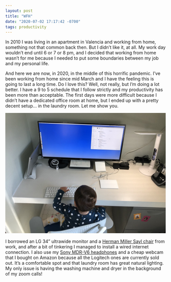 ```yaml
---
layout: post
title: "WFH"
date: "2020-07-02 17:17:42 -0700"
tags: productivity
---
```

In 2010 I was living in an apartment in Valencia and working from home, something not that common back then. But I didn’t like it, at all. My work day wouldn’t end until 6 or 7 or 8 pm, and I decided that working from home wasn’t for me because I needed to put some boundaries between my job and my personal life.

And here we are now, in 2020, in the middle of this horrific pandemic. I’ve been working from home since mid March and I have the feeling this is going to last a long time. Do I love this? Well, not really, but I’m doing a lot better. I have a 9 to 5 schedule that I follow strictly and my productivity has been more than acceptable. The first days were more difficult because I didn’t have a dedicated office room at home, but I ended up with a pretty decent setup… in the laundry room. Let me show you.

![my laundry room setup](/images/wfh2020.jpg)

I borrowed an LG 34” ultrawide monitor and a [Herman Miller Sayl chair](https://www.hermanmiller.com/products/seating/office-chairs/sayl-chairs/) from work, and after a bit of tinkering I managed to install a wired internet connection. I also use my [Sony MDR-V6 headphones](https://en.wikipedia.org/wiki/Sony_MDR-V6) and a cheap webcam that I bought on Amazon because all the Logitech ones are currently sold out. It’s a comfortable spot and that laundry room has great natural lighting. My only issue is having the washing machine and dryer in the background of my zoom calls!
